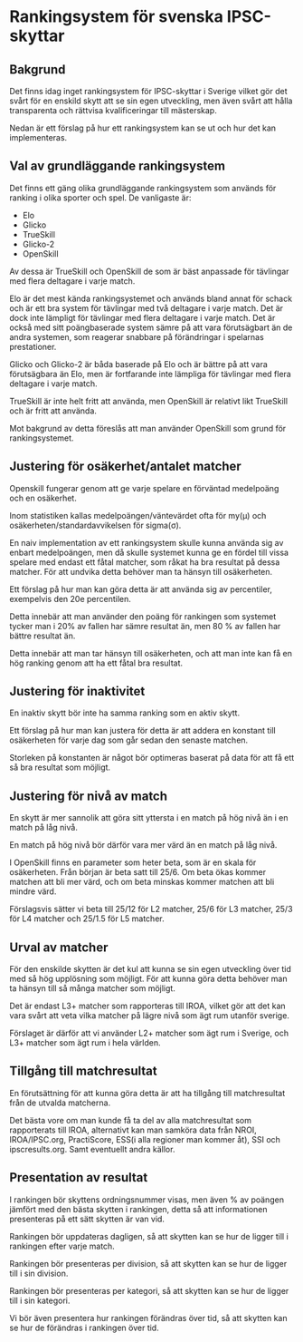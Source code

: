 # Rankingsystem för svenska IPSC-skyttar

## Bakgrund

Det finns idag inget rankingsystem för IPSC-skyttar i Sverige vilket gör det svårt för en enskild skytt att se sin egen utveckling, men även svårt att hålla transparenta och rättvisa kvalificeringar till mästerskap.

Nedan är ett förslag på hur ett rankingsystem kan se ut och hur det kan implementeras.

## Val av grundläggande rankingsystem

Det finns ett gäng olika grundläggande rankingsystem som används för ranking i olika sporter och spel. De vanligaste är:

- Elo
- Glicko
- TrueSkill
- Glicko-2
- OpenSkill

Av dessa är TrueSkill och OpenSkill de som är bäst anpassade för tävlingar med flera deltagare i varje match.

Elo är det mest kända rankingsystemet och används bland annat för schack och är ett bra system för tävlingar med två deltagare i varje match. Det är dock inte lämpligt för tävlingar med flera deltagare i varje match. Det är också med sitt poängbaserade system sämre på att vara förutsägbart än de andra systemen, som reagerar snabbare på förändringar i spelarnas prestationer.

Glicko och Glicko-2 är båda baserade på Elo och är bättre på att vara förutsägbara än Elo, men är fortfarande inte lämpliga för tävlingar med flera deltagare i varje match.

TrueSkill är inte helt fritt att använda, men OpenSkill är relativt likt TrueSkill och är fritt att använda.

Mot bakgrund av detta föreslås att man använder OpenSkill som grund för rankingsystemet.

## Justering för osäkerhet/antalet matcher

Openskill fungerar genom att ge varje spelare en förväntad medelpoäng och en osäkerhet.

Inom statistiken kallas medelpoängen/väntevärdet ofta för my(μ) och osäkerheten/standardavvikelsen för sigma(σ).

En naiv implementation av ett rankingsystem skulle kunna använda sig av enbart medelpoängen, men då skulle systemet kunna ge en fördel till vissa spelare med endast ett fåtal matcher, som råkat ha bra resultat på dessa matcher. För att undvika detta behöver man ta hänsyn till osäkerheten.

Ett förslag på hur man kan göra detta är att använda sig av percentiler, exempelvis den 20e percentilen.

Detta innebär att man använder den poäng för rankingen som systemet tycker man i 20% av fallen har sämre resultat än, men 80 % av fallen har bättre resultat än.

Detta innebär att man tar hänsyn till osäkerheten, och att man inte kan få en hög ranking genom att ha ett fåtal bra resultat.

## Justering för inaktivitet
En inaktiv skytt bör inte ha samma ranking som en aktiv skytt.

Ett förslag på hur man kan justera för detta är att addera en konstant till osäkerheten för varje dag som går sedan den senaste matchen.

Storleken på konstanten är något bör optimeras baserat på data för att få ett så bra resultat som möjligt.

## Justering för nivå av match
En skytt är mer sannolik att göra sitt yttersta i en match på hög nivå än i en match på låg nivå.

En match på hög nivå bör därför vara mer värd än en match på låg nivå.

I OpenSkill finns en parameter som heter beta, som är en skala för osäkerheten. Från början är beta satt till 25/6. Om beta ökas kommer matchen att bli mer värd, och om beta minskas kommer matchen att bli mindre värd.

Förslagsvis sätter vi beta till 25/12 för L2 matcher, 25/6 för L3 matcher, 25/3 för L4 matcher och 25/1.5 för L5 matcher.

## Urval av matcher

För den enskilde skytten är det kul att kunna se sin egen utveckling över tid med så hög upplösning som möjligt. För att kunna göra detta behöver man ta hänsyn till så många matcher som möjligt.

Det är endast L3+ matcher som rapporteras till IROA, vilket gör att det kan vara svårt att veta vilka matcher på lägre nivå som ägt rum utanför sverige.

Förslaget är därför att vi använder L2+ matcher som ägt rum i Sverige, och L3+ matcher som ägt rum i hela världen.

## Tillgång till matchresultat
En förutsättning för att kunna göra detta är att ha tillgång till matchresultat från de utvalda matcherna.

Det bästa vore om man kunde få ta del av alla matchresultat som rapporterats till IROA, alternativt kan man samköra data från NROI, IROA/IPSC.org, PractiScore, ESS(i alla regioner man kommer åt), SSI och ipscresults.org. Samt eventuellt andra källor.

## Presentation av resultat

I rankingen bör skyttens ordningsnummer visas, men även % av poängen jämfört med den bästa skytten i rankingen, detta så att informationen presenteras på ett sätt skytten är van vid.

Rankingen bör uppdateras dagligen, så att skytten kan se hur de ligger till i rankingen efter varje match.

Rankingen bör presenteras per division, så att skytten kan se hur de ligger till i sin division.

Rankingen bör presenteras per kategori, så att skytten kan se hur de ligger till i sin kategori.

Vi bör även presentera hur rankingen förändras över tid, så att skytten kan se hur de förändras i rankingen över tid.
